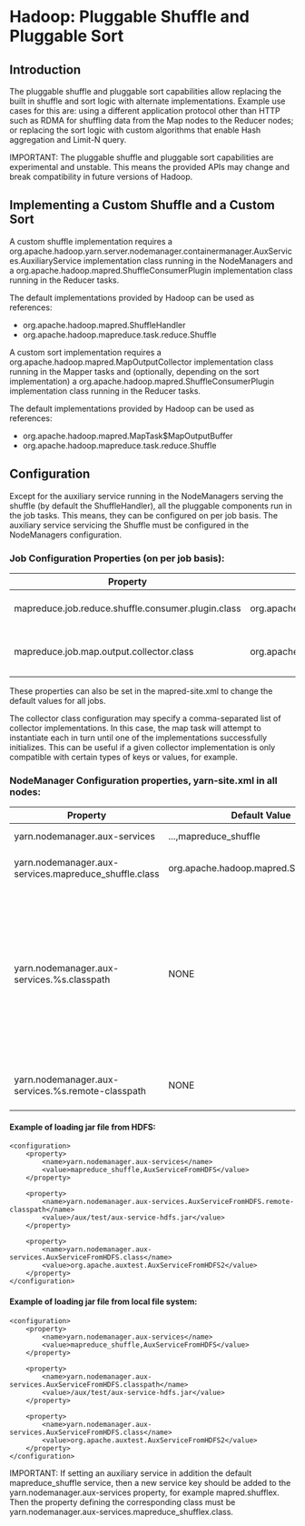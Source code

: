 

# Hadoop: Pluggable Shuffle and Pluggable Sort

## Introduction

The pluggable shuffle and pluggable sort capabilities allow replacing the built in shuffle and sort logic with alternate implementations. Example use cases for this are: using a different application protocol other than HTTP such as RDMA for shuffling data from the Map nodes to the Reducer nodes; or replacing the sort logic with custom algorithms that enable Hash aggregation and Limit-N query.

IMPORTANT: The pluggable shuffle and pluggable sort capabilities are experimental and unstable. This means the provided APIs may change and break compatibility in future versions of Hadoop.

## Implementing a Custom Shuffle and a Custom Sort

A custom shuffle implementation requires a org.apache.hadoop.yarn.server.nodemanager.containermanager.AuxServices.AuxiliaryService implementation class running in the NodeManagers and a org.apache.hadoop.mapred.ShuffleConsumerPlugin implementation class running in the Reducer tasks.

The default implementations provided by Hadoop can be used as references:

  * org.apache.hadoop.mapred.ShuffleHandler
  * org.apache.hadoop.mapreduce.task.reduce.Shuffle



A custom sort implementation requires a org.apache.hadoop.mapred.MapOutputCollector implementation class running in the Mapper tasks and (optionally, depending on the sort implementation) a org.apache.hadoop.mapred.ShuffleConsumerPlugin implementation class running in the Reducer tasks.

The default implementations provided by Hadoop can be used as references:

  * org.apache.hadoop.mapred.MapTask$MapOutputBuffer
  * org.apache.hadoop.mapreduce.task.reduce.Shuffle



## Configuration

Except for the auxiliary service running in the NodeManagers serving the shuffle (by default the ShuffleHandler), all the pluggable components run in the job tasks. This means, they can be configured on per job basis. The auxiliary service servicing the Shuffle must be configured in the NodeManagers configuration.

### Job Configuration Properties (on per job basis):

Property |  Default Value |  Explanation  
---|---|---  
mapreduce.job.reduce.shuffle.consumer.plugin.class  |  org.apache.hadoop.mapreduce.task.reduce.Shuffle  |  The ShuffleConsumerPlugin implementation to use   
mapreduce.job.map.output.collector.class  |  org.apache.hadoop.mapred.MapTask$MapOutputBuffer  |  The MapOutputCollector implementation(s) to use   
  
These properties can also be set in the mapred-site.xml to change the default values for all jobs.

The collector class configuration may specify a comma-separated list of collector implementations. In this case, the map task will attempt to instantiate each in turn until one of the implementations successfully initializes. This can be useful if a given collector implementation is only compatible with certain types of keys or values, for example.

### NodeManager Configuration properties, yarn-site.xml in all nodes:

Property |  Default Value |  Explanation  
---|---|---  
yarn.nodemanager.aux-services  |  ...,mapreduce_shuffle  |  The auxiliary service name   
yarn.nodemanager.aux-services.mapreduce_shuffle.class  |  org.apache.hadoop.mapred.ShuffleHandler  |  The auxiliary service class to use   
yarn.nodemanager.aux-services.%s.classpath  |  NONE  |  local directory which includes the related jar file as well as all the dependencies’ jar file. We could specify the single jar file or use /dep/* to load all jars under the dep directory.   
yarn.nodemanager.aux-services.%s.remote-classpath  |  NONE  |  The remote absolute or relative path to jar file   
  
#### Example of loading jar file from HDFS:
    
    
    <configuration>
        <property>
            <name>yarn.nodemanager.aux-services</name>
            <value>mapreduce_shuffle,AuxServiceFromHDFS</value>
        </property>
    
        <property>
            <name>yarn.nodemanager.aux-services.AuxServiceFromHDFS.remote-classpath</name>
            <value>/aux/test/aux-service-hdfs.jar</value>
        </property>
    
        <property>
            <name>yarn.nodemanager.aux-services.AuxServiceFromHDFS.class</name>
            <value>org.apache.auxtest.AuxServiceFromHDFS2</value>
        </property>
    </configuration>
    

#### Example of loading jar file from local file system:
    
    
    <configuration>
        <property>
            <name>yarn.nodemanager.aux-services</name>
            <value>mapreduce_shuffle,AuxServiceFromHDFS</value>
        </property>
    
        <property>
            <name>yarn.nodemanager.aux-services.AuxServiceFromHDFS.classpath</name>
            <value>/aux/test/aux-service-hdfs.jar</value>
        </property>
    
        <property>
            <name>yarn.nodemanager.aux-services.AuxServiceFromHDFS.class</name>
            <value>org.apache.auxtest.AuxServiceFromHDFS2</value>
        </property>
    </configuration>
    

IMPORTANT: If setting an auxiliary service in addition the default mapreduce_shuffle service, then a new service key should be added to the yarn.nodemanager.aux-services property, for example mapred.shufflex. Then the property defining the corresponding class must be yarn.nodemanager.aux-services.mapreduce_shufflex.class.
